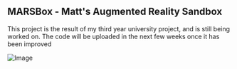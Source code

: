 ## MARSBox - Matt's Augmented Reality Sandbox

This project is the result of my third year university project, and is still being worked on.  The code will be uploaded in the next few weeks once it has been improved 


![Image](Images/20170502_135020.jpg)
